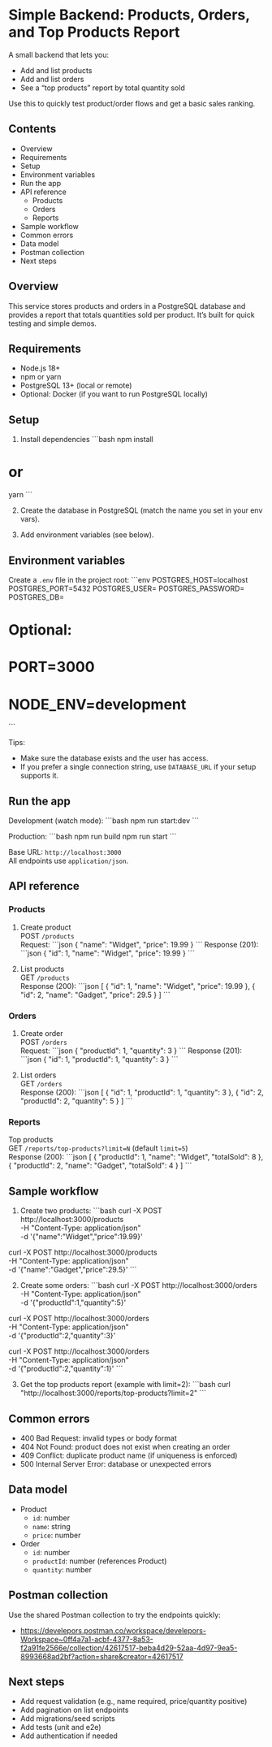 # Simple Backend: Products, Orders, and Top Products Report

A small backend that lets you:
- Add and list products
- Add and list orders
- See a “top products” report by total quantity sold

Use this to quickly test product/order flows and get a basic sales ranking.

## Contents
- Overview
- Requirements
- Setup
- Environment variables
- Run the app
- API reference
  - Products
  - Orders
  - Reports
- Sample workflow
- Common errors
- Data model
- Postman collection
- Next steps

## Overview
This service stores products and orders in a PostgreSQL database and provides a report that totals quantities sold per product. It’s built for quick testing and simple demos.

## Requirements
- Node.js 18+
- npm or yarn
- PostgreSQL 13+ (local or remote)
- Optional: Docker (if you want to run PostgreSQL locally)

## Setup
1) Install dependencies
\`\`\`bash
npm install
# or
yarn
\`\`\`

2) Create the database in PostgreSQL (match the name you set in your env vars).

3) Add environment variables (see below).

## Environment variables
Create a `.env` file in the project root:
\`\`\`env
POSTGRES_HOST=localhost
POSTGRES_PORT=5432
POSTGRES_USER=<username>
POSTGRES_PASSWORD=<password>
POSTGRES_DB=<db-name>

# Optional:
# PORT=3000
# NODE_ENV=development
\`\`\`

Tips:
- Make sure the database exists and the user has access.
- If you prefer a single connection string, use `DATABASE_URL` if your setup supports it.

## Run the app
Development (watch mode):
\`\`\`bash
npm run start:dev
\`\`\`

Production:
\`\`\`bash
npm run build
npm run start
\`\`\`

Base URL: `http://localhost:3000`  
All endpoints use `application/json`.

## API reference

### Products
1) Create product  
POST `/products`  
Request:
\`\`\`json
{
  "name": "Widget",
  "price": 19.99
}
\`\`\`
Response (201):
\`\`\`json
{
  "id": 1,
  "name": "Widget",
  "price": 19.99
}
\`\`\`

2) List products  
GET `/products`  
Response (200):
\`\`\`json
[
  { "id": 1, "name": "Widget", "price": 19.99 },
  { "id": 2, "name": "Gadget", "price": 29.5 }
]
\`\`\`

### Orders
1) Create order  
POST `/orders`  
Request:
\`\`\`json
{
  "productId": 1,
  "quantity": 3
}
\`\`\`
Response (201):
\`\`\`json
{
  "id": 1,
  "productId": 1,
  "quantity": 3
}
\`\`\`

2) List orders  
GET `/orders`  
Response (200):
\`\`\`json
[
  { "id": 1, "productId": 1, "quantity": 3 },
  { "id": 2, "productId": 2, "quantity": 5 }
]
\`\`\`

### Reports
Top products  
GET `/reports/top-products?limit=N` (default `limit=5`)  
Response (200):
\`\`\`json
[
  { "productId": 1, "name": "Widget", "totalSold": 8 },
  { "productId": 2, "name": "Gadget", "totalSold": 4 }
]
\`\`\`

## Sample workflow
1) Create two products:
\`\`\`bash
curl -X POST http://localhost:3000/products \
  -H "Content-Type: application/json" \
  -d '{"name":"Widget","price":19.99}'

curl -X POST http://localhost:3000/products \
  -H "Content-Type: application/json" \
  -d '{"name":"Gadget","price":29.5}'
\`\`\`

2) Create some orders:
\`\`\`bash
curl -X POST http://localhost:3000/orders \
  -H "Content-Type: application/json" \
  -d '{"productId":1,"quantity":5}'

curl -X POST http://localhost:3000/orders \
  -H "Content-Type: application/json" \
  -d '{"productId":2,"quantity":3}'

curl -X POST http://localhost:3000/orders \
  -H "Content-Type: application/json" \
  -d '{"productId":2,"quantity":1}'
\`\`\`

3) Get the top products report (example with limit=2):
\`\`\`bash
curl "http://localhost:3000/reports/top-products?limit=2"
\`\`\`

## Common errors
- 400 Bad Request: invalid types or body format
- 404 Not Found: product does not exist when creating an order
- 409 Conflict: duplicate product name (if uniqueness is enforced)
- 500 Internal Server Error: database or unexpected errors

## Data model
- Product
  - `id`: number
  - `name`: string
  - `price`: number
- Order
  - `id`: number
  - `productId`: number (references Product)
  - `quantity`: number

## Postman collection
Use the shared Postman collection to try the endpoints quickly:
- https://develepors.postman.co/workspace/develepors-Workspace~0ff4a7a1-acbf-4377-8a53-f2a91fe2566e/collection/42617517-beba4d29-52aa-4d97-9ea5-8993668ad2bf?action=share&creator=42617517

## Next steps
- Add request validation (e.g., name required, price/quantity positive)
- Add pagination on list endpoints
- Add migrations/seed scripts
- Add tests (unit and e2e)
- Add authentication if needed

